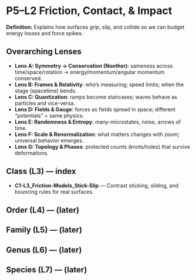 # P5–L2 Friction, Contact, & Impact
**Definition:** Explains how surfaces grip, slip, and collide so we can budget energy losses and force spikes.

## Overarching Lenses

- **Lens A: Symmetry -> Conservation (Noether)**: sameness across time/space/rotation → energy/momentum/angular momentum conserved.
- **Lens B: Frames & Relativity**: who’s measuring; speed limits; when the stage (spacetime) bends.
- **Lens C: Quantization**: ramps become staircases; waves behave as particles and vice-versa.
- **Lens D: Fields & Gauge**: forces as fields spread in space; different “potentials” = same physics.
- **Lens E: Randomness & Entropy**: many-microstates, noise, arrows of time.
- **Lens F: Scale & Renormalization**: what matters changes with zoom; universal behavior emerges.
- **Lens G: Topology & Phases**: protected counts (knots/holes) that survive deformations.

## Class (L3) — index
- **C1-L3_Friction-Models_Stick-Slip** — Contrast sticking, sliding, and bouncing rules for real surfaces.

## Order (L4) — (later)

## Family (L5) — (later)

## Genus (L6) — (later)

## Species (L7) — (later)
